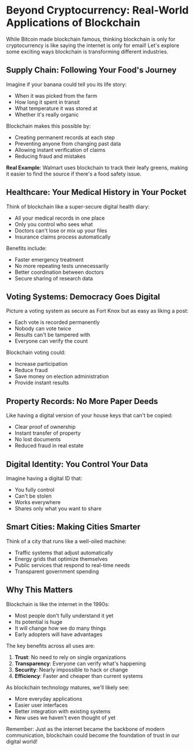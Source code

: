 # Beyond Cryptocurrency: Real-World Applications of Blockchain

While Bitcoin made blockchain famous, thinking blockchain is only for cryptocurrency is like saying the internet is only for email! Let's explore some exciting ways blockchain is transforming different industries.

## Supply Chain: Following Your Food's Journey
Imagine if your banana could tell you its life story:
- When it was picked from the farm
- How long it spent in transit
- What temperature it was stored at
- Whether it's really organic

Blockchain makes this possible by:
- Creating permanent records at each step
- Preventing anyone from changing past data
- Allowing instant verification of claims
- Reducing fraud and mistakes

**Real Example**: Walmart uses blockchain to track their leafy greens, making it easier to find the source if there's a food safety issue.

## Healthcare: Your Medical History in Your Pocket
Think of blockchain like a super-secure digital health diary:
- All your medical records in one place
- Only you control who sees what
- Doctors can't lose or mix up your files
- Insurance claims process automatically

Benefits include:
- Faster emergency treatment
- No more repeating tests unnecessarily
- Better coordination between doctors
- Secure sharing of research data

## Voting Systems: Democracy Goes Digital
Picture a voting system as secure as Fort Knox but as easy as liking a post:
- Each vote is recorded permanently
- Nobody can vote twice
- Results can't be tampered with
- Everyone can verify the count

Blockchain voting could:
- Increase participation
- Reduce fraud
- Save money on election administration
- Provide instant results

## Property Records: No More Paper Deeds
Like having a digital version of your house keys that can't be copied:
- Clear proof of ownership
- Instant transfer of property
- No lost documents
- Reduced fraud in real estate

## Digital Identity: You Control Your Data
Imagine having a digital ID that:
- You fully control
- Can't be stolen
- Works everywhere
- Shares only what you want to share

## Smart Cities: Making Cities Smarter
Think of a city that runs like a well-oiled machine:
- Traffic systems that adjust automatically
- Energy grids that optimize themselves
- Public services that respond to real-time needs
- Transparent government spending

## Why This Matters

Blockchain is like the internet in the 1990s:
- Most people don't fully understand it yet
- Its potential is huge
- It will change how we do many things
- Early adopters will have advantages

The key benefits across all uses are:
1. **Trust**: No need to rely on single organizations
2. **Transparency**: Everyone can verify what's happening
3. **Security**: Nearly impossible to hack or change
4. **Efficiency**: Faster and cheaper than current systems

As blockchain technology matures, we'll likely see:
- More everyday applications
- Easier user interfaces
- Better integration with existing systems
- New uses we haven't even thought of yet

Remember: Just as the internet became the backbone of modern communication, blockchain could become the foundation of trust in our digital world!
